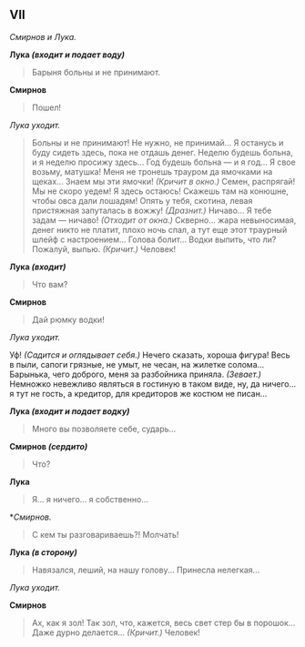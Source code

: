 
## VII

*Смирнов и Лука.*

**Лука *(входит и подает воду)***
> Барыня больны и не принимают.

**Смирнов**
> Пошел!

*Лука уходит.*

> Больны и не принимают! Не нужно, не принимай... Я останусь и буду сидеть здесь, пока не отдашь денег. Неделю будешь больна, и я неделю просижу здесь... Год будешь больна — и я год... Я свое возьму, матушка! Меня не тронешь трауром да ямочками на щеках... Знаем мы эти ямочки! *(Кричит в окно.)* Семен, распрягай! Мы не скоро уедем! Я здесь остаюсь! Скажешь там на конюшне, чтобы овса дали лошадям! Опять у тебя, скотина, левая пристяжная запуталась в вожжу! *(Дразнит.)* Ничаво... Я тебе задам — ничаво! *(Отходит от окна.)* Скверно... жара невыносимая, денег никто не платит, плохо ночь спал, а тут еще этот траурный шлейф с настроением... Голова болит... Водки выпить, что ли? Пожалуй, выпью. *(Кричит.)* Человек!

**Лука *(входит)***
> Что вам?

**Смирнов**
> Дай рюмку водки!

*Лука уходит.*

Уф! *(Садится и оглядывает себя.)* Нечего сказать, хороша фигура! Весь в пыли, сапоги грязные, не умыт, не чесан, на жилетке солома... Барынька, чего доброго, меня за разбойника приняла. *(Зевает.)* Немножко невежливо являться в гостиную в таком виде, ну, да ничего... я тут не гость, а кредитор, для кредиторов же костюм не писан...

**Лука *(входит и подает водку)***
> Много вы позволяете себе, сударь...

**Смирнов *(сердито)***
> Что?

**Лука**
> Я... я ничего... я собственно...

**Смирнов.*
> С кем ты разговариваешь?! Молчать!

**Лука *(в сторону)***
> Навязался, леший, на нашу голову... Принесла нелегкая...

*Лука уходит.*

**Смирнов**
> Ах, как я зол! Так зол, что, кажется, весь свет стер бы в порошок... Даже дурно делается... *(Кричит.)* Человек!
